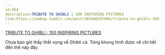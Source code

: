 ```yaml
---
id:454
description:TRIBUTE TO GHIBLI : 100 INSPIRING PICTURES
link:https://iambep.tumblr.com/post/105490297606/tribute-to-ghibli-100-inspiring-pictures
---
```


[TRIBUTE TO GHIBLI : 100 INSPIRING PICTURES](http://www.itsartmag.com/features/tribute-to-ghibli-100-inspiring-stills/)

Chưa bao giờ thấy thất vọng về Ghibli cả. Từng khung hình được vẽ chi tiết
đến thế này đây.
